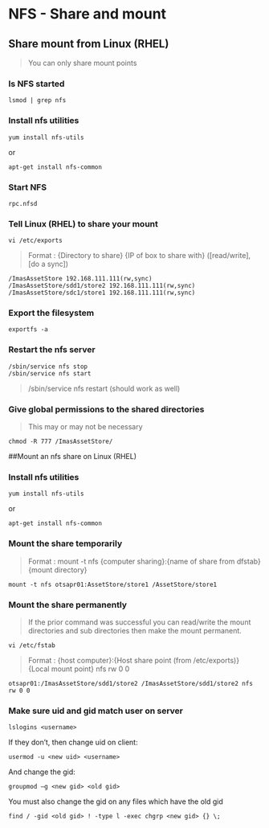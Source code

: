 # NFS - Share and mount

## Share mount from Linux (RHEL)
>You can only share mount points

### Is NFS started
```
lsmod | grep nfs
```
### Install nfs utilities
```
yum install nfs-utils
```
or
```
apt-get install nfs-common
```
### Start NFS
```
rpc.nfsd
```
### Tell Linux (RHEL) to share your mount
```
vi /etc/exports
```
>Format : {Directory to share} {IP of box to share with} ([read/write],[do a sync])

```
/ImasAssetStore 192.168.111.111(rw,sync)
/ImasAssetStore/sdd1/store2 192.168.111.111(rw,sync)
/ImasAssetStore/sdc1/store1 192.168.111.111(rw,sync)
```
### Export the filesystem
```
exportfs -a
```
### Restart the nfs server
```
/sbin/service nfs stop
/sbin/service nfs start
```
>/sbin/service nfs restart (should work as well)

### Give global permissions to the shared directories
>This may or may not be necessary
```
chmod -R 777 /ImasAssetStore/
```
##Mount an nfs share on Linux (RHEL)

### Install nfs utilities
```
yum install nfs-utils
```
or
```
apt-get install nfs-common
```
### Mount the share temporarily
>Format : mount -t nfs {computer sharing}:{name of share from dfstab} {mount directory}
```
mount -t nfs otsapr01:AssetStore/store1 /AssetStore/store1
```
### Mount the share permanently
>If the prior command was successful you can read/write the mount directories and sub directories then make the mount permanent.

```
vi /etc/fstab
```
>Format : {host computer}:{Host share point (from /etc/exports)} {Local mount point} nfs rw 0 0
```
otsapr01:/ImasAssetStore/sdd1/store2 /ImasAssetStore/sdd1/store2 nfs rw 0 0
```
### Make sure uid and gid match user on server
```
lslogins <username>
```
If they don’t, then change uid on client:
```
usermod -u <new uid> <username>
```
And change the gid:
```
groupmod –g <new gid> <old gid>
```
You must also change the gid on any files which have the old gid
```
find / -gid <old gid> ! -type l -exec chgrp <new gid> {} \;
```
